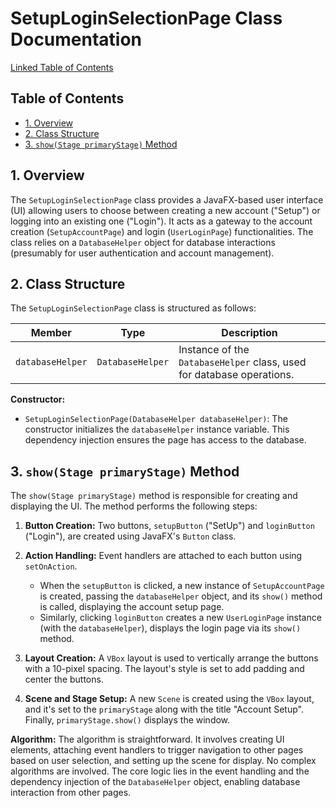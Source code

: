 # SetupLoginSelectionPage Class Documentation

[Linked Table of Contents](#table-of-contents)

## Table of Contents <a name="table-of-contents"></a>

* [1. Overview](#overview)
* [2. Class Structure](#class-structure)
* [3. `show(Stage primaryStage)` Method](#show-method)


## 1. Overview <a name="overview"></a>

The `SetupLoginSelectionPage` class provides a JavaFX-based user interface (UI) allowing users to choose between creating a new account ("Setup") or logging into an existing one ("Login").  It acts as a gateway to the account creation (`SetupAccountPage`) and login (`UserLoginPage`) functionalities. The class relies on a `DatabaseHelper` object for database interactions (presumably for user authentication and account management).


## 2. Class Structure <a name="class-structure"></a>

The `SetupLoginSelectionPage` class is structured as follows:

| Member          | Type                | Description                                                                        |
|-----------------|---------------------|------------------------------------------------------------------------------------|
| `databaseHelper` | `DatabaseHelper`    | Instance of the `DatabaseHelper` class, used for database operations.            |


**Constructor:**

* `SetupLoginSelectionPage(DatabaseHelper databaseHelper)`:  The constructor initializes the `databaseHelper` instance variable. This dependency injection ensures the page has access to the database.


## 3. `show(Stage primaryStage)` Method <a name="show-method"></a>

The `show(Stage primaryStage)` method is responsible for creating and displaying the UI.  The method performs the following steps:


1. **Button Creation:** Two buttons, `setupButton` ("SetUp") and `loginButton` ("Login"), are created using JavaFX's `Button` class.

2. **Action Handling:**  Event handlers are attached to each button using `setOnAction`.
    * When the `setupButton` is clicked, a new instance of `SetupAccountPage` is created, passing the `databaseHelper` object, and its `show()` method is called, displaying the account setup page.
    * Similarly, clicking `loginButton` creates a new `UserLoginPage` instance (with the `databaseHelper`), displays the login page via its `show()` method.

3. **Layout Creation:** A `VBox` layout is used to vertically arrange the buttons with a 10-pixel spacing.  The layout's style is set to add padding and center the buttons.

4. **Scene and Stage Setup:**  A new `Scene` is created using the `VBox` layout, and it's set to the `primaryStage` along with the title "Account Setup". Finally, `primaryStage.show()` displays the window.

**Algorithm:** The algorithm is straightforward. It involves creating UI elements, attaching event handlers to trigger navigation to other pages based on user selection, and setting up the scene for display. No complex algorithms are involved.  The core logic lies in the event handling and the dependency injection of the `DatabaseHelper` object, enabling database interaction from other pages.
